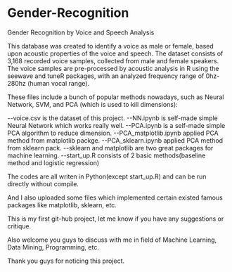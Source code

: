 # Gender-Recognition
Gender Recognition by Voice and Speech Analysis

This database was created to identify a voice as male or female, 
based upon acoustic properties of the voice and speech. 
The dataset consists of 3,168 recorded voice samples, collected from male and female speakers. 
The voice samples are pre-processed by acoustic analysis in R using the seewave and tuneR packages, 
with an analyzed frequency range of 0hz-280hz (human vocal range).

These files include a bunch of popular methods nowadays, such as Neural Network, SVM, 
and PCA (which is used to kill dimensions):

--voice.csv is the dataset of this project.
--NN.ipynb is self-made simple Neural Network which works really well.
--PCA.ipynb is a self-made simple PCA algorithm to reduce dimension.
--PCA_matplotlib.ipynb applied PCA method from matplotlib packge.
--PCA_sklearn.ipynb applied PCA method from sklearn pack.
--sklearn and matplotlib are two great packages for machine learning.
--start_up.R consists of 2 basic methods(baseline method and logistic regression)

The codes are all writen in Python(except start_up.R) and can be run directly without compile.

And I also uploaded some files which implemented certain existed famous packages like matplotlib, sklearn, etc.

This is my first git-hub project, let me know if you have any suggestions or critique.

Also welcome you guys to discuss with me in field of Machine Learning, Data Mining, Programming, etc.

Thank you guys for noticing this project.
 
